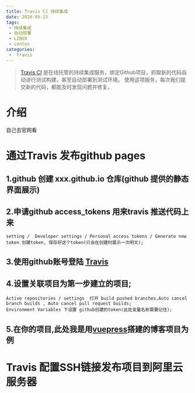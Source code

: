 ```yaml
---
title: Travis CI 持续集成
date: 2020-05-15
tags:
 - 持续集成
 - 自动部署
 - LINUX
 - centos
categories:
 -  Travis
---
```










> [Travis CI](https://travis-ci.com/) 是在线托管的持续集成服务，绑定Github项目，抓取新的代码自动进行测试构建，甚至自动部署到测试环境。 使用这项服务，每次我们提交新的代码，都能及时发现问题并修复。



# 介绍

 自己去官网看



# 通过Travis 发布github pages

## 1.github 创建 xxx.github.io 仓库(github 提供的静态界面展示)

## 2.申请github access_tokens 用来travis 推送代码上来

    setting /  Developer settings / Personal access tokens / Generate new token 创建token, 保存好这个token(只会在创建时展示一次明文);

## 3.使用github账号登陆 [Travis](https://travis-ci.com/) 

## 4.设置关联项目为第一步建立的项目;
    Active repositories / settings  打开 build pushed branches,Auto cancel branch builds , Auto cancel pull request builds;
    Environment Variables 下设置 github创建的token(此处变量名称需要记住);

## 5.在你的项目,此处我是用[vuepress](https://www.vuepress.cn/)搭建的博客项目为例



# Travis 配置SSH链接发布项目到阿里云服务器

